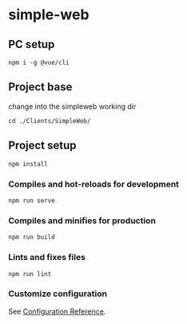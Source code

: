 # simple-web

## PC setup
```
npm i -g @vue/cli
```

## Project base
change into the simpleweb working dir
```
cd ./Clients/SimpleWeb/ 
```

## Project setup
```
npm install
```

### Compiles and hot-reloads for development
```
npm run serve
```

### Compiles and minifies for production
```
npm run build
```

### Lints and fixes files
```
npm run lint
```

### Customize configuration
See [Configuration Reference](https://cli.vuejs.org/config/).
